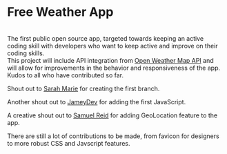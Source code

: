 <h1>Free Weather App</h1><br/>
The first public open source app, targeted towards keeping an active coding skill with developers who want to keep active and improve on their coding skills.<br/>
This project will include API integration from <a href="https://openweathermap.org/api">Open Weather Map API</a> and will allow for improvements in the behavior and responsiveness of the app.
<br/>Kudos to all who have contributed so far.

<p></p>
<p>Shout out to <a href="https://github.com/SarahMarie73">Sarah Marie</a> for creating the first branch.</p>
<p>Another shout out to <a href="https://github.com/jameydev"> JameyDev</a> for adding the first JavaScript.</p>
<p>A creative shout out to <a href="https://github.com/cyberz3r0"> Samuel Reid</a> for adding GeoLocation feature to the app.</p>

There are still a lot of contributions to be made, from favicon for designers to more robust CSS and Javscript features.
